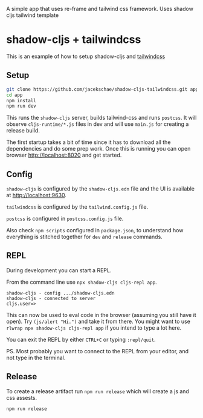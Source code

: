 A simple app that uses re-frame and tailwind css framework. Uses shadow cljs tailwind template 


# shadow-cljs + tailwindcss

This is an example of how to setup shadow-cljs and [tailwindcss](https://github.com/tailwindlabs/tailwindcss)

## Setup

```bash
git clone https://github.com/jacekschae/shadow-cljs-tailwindcss.git app
cd app
npm install
npm run dev
```

This runs the `shadow-cljs` server, builds tailwind-css and runs `postcss`. It will observe `cljs-runtime/*.js` files in dev and will use `main.js` for creating a release build.

The first startup takes a bit of time since it has to download all the dependencies and do some prep work. Once this is running you can open browser [http://localhost:8020](http://localhost:8020) and get started.

## Config 

`shadow-cljs` is configured by the `shadow-cljs.edn` file and the UI is available at [http://localhost:9630](http://localhost:9630).

`tailwindcss` is configured by the `tailwind.config.js` file.

`postcss` is configured in `postcss.config.js` file.

Also check `npm scripts` configured in `package.json`, to understand how everything is stitched together for `dev` and `release` commands.

## REPL

During development you can start a REPL.

From the command line use `npx shadow-cljs cljs-repl app`.

```
shadow-cljs - config .../shadow-cljs.edn
shadow-cljs - connected to server
cljs.user=>
```

This can now be used to eval code in the browser (assuming you still have it open). Try `(js/alert "Hi.")` and take it from there. You might want to use `rlwrap npx shadow-cljs cljs-repl app` if you intend to type a lot here.

You can exit the REPL by either `CTRL+C` or 
typing `:repl/quit`.

PS. Most probably you want to connect to the REPL from your editor, and not type in the terminal.

## Release

To create a release artifact run `npm run release` which will create a js and css assests.

```
npm run release
```
